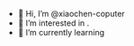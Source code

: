 - 👋 Hi, I’m @xiaochen-coputer
- 👀 I’m interested in .
- 🌱 I’m currently learning 



<!---
xiaochen-coputer/xiaochen-coputer is a ✨ special ✨ repository because its `README.md` (this file) appears on your GitHub profile.
You can click the Preview link to take a look at your changes.
--->
